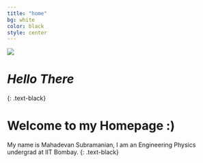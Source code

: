 ```yaml
---
title: "home"
bg: white
color: black
style: center
---
```


<img src="https://raw.githubusercontent.com/mahadevans2432/mahadevans2432.github.io/master/img/circle-cropped.png" class="myimg" />


# *Hello There*
{: .text-black}

# Welcome to my Homepage :)
My name is Mahadevan Subramanian, I am an Engineering Physics undergrad at IIT Bombay.
{: .text-black}



